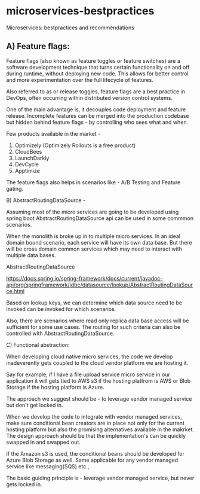 # microservices-bestpractices
Microservices: bestpractices and recommendations

## A) Feature flags:

Feature flags (also known as feature toggles or feature switches) are a software development technique that turns certain functionality on and off during runtime, without deploying new code. This allows for better control and more experimentation over the full lifecycle of features.

Also referred to as or release toggles, feature flags are a best practice in DevOps, often occurring within distributed version control systems.

One of the main advantage is, it decouples code deployment and feature release. Incomplete features can be merged into the production codebase but hidden behind feature flags - by controlling who sees what and when.

Few products available in the market - 

1) Optimizely (Optimizely Rollouts is a free product)
2) CloudBees
3) LaunchDarkly
4) DevCycle
5) Apptimize

The feature flags also helps in scenarios like - A/B Testing and Feature gating.

B) AbstractRoutingDataSource - 

Assuming most of the micro services are going to be developed using spring boot AbstractRoutingDataSource 
api can be used in some commmon scenarios.

When the monolith is broke up in to multiple micro services. In an ideal domain bound scenario, each service will have its own data base. But there will be cross domain common services which may need to interact with multiple data bases.

AbstractRoutingDataSource

https://docs.spring.io/spring-framework/docs/current/javadoc-api/org/springframework/jdbc/datasource/lookup/AbstractRoutingDataSource.html

Based on lookup keys, we can determine which data source need to be invoked can be invoked for which scenarios. 

Also, there are scenarios where read only replica data base access will be sufficient for some use cases. The routing for such criteria can also be controlled with AbstractRoutingDataSource.

C) Functional abstraction:

When developing cloud native micro services, the code we develop inadeverently gets coupled to the 
cloud vendor platform we are hosting it.

Say for example, if I have a file upload service micro service in our application it will gets tied to AWS s3 if the hosting platfrom is AWS or Blob Storage if the hosting platform is Azure.

The approach we suggest should be - to leverage vendor managed service but don't get locked in.

When we develop the code to integrate with vendor managed services, make sure conditional bean creators are in place not only for the current hosting platform but also the promising alternatives available in the makrket. The design approach should be that the implementation's can be quickly swapped in and swapped out.

If the Amazon s3 is used, the conditional beans should be developed for Azure Blob Storage as well. Same applicable for any vendor managed service like messaging(SQS) etc.,

The basic guiding principle is - leverage vendor managed service, but never gets locked in.
